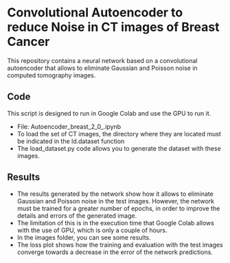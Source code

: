 # Convolutional Autoencoder to reduce Noise in CT images of Breast Cancer

This repository contains a neural network based on a convolutional autoencoder that allows to eliminate Gaussian and Poisson noise in computed tomography images.

## Code

This script is designed to run in Google Colab and use the GPU to run it.
* File: Autoencoder_breast_2_0_.ipynb
* To load the set of CT images, the directory where they are located must be indicated in the ld.dataset function
* The load_dataset.py code allows you to generate the dataset with these images.

## Results

* The results generated by the network show how it allows to eliminate Gaussian and Poisson noise in the test images. However, the network must be trained for a greater number of epochs, in order to improve the details and errors of the generated image. 
* The limitation of this is in the execution time that Google Colab allows with the use of GPU, which is only a couple of hours. 
* In the images folder, you can see some results.
* The loss plot shows how the training and evaluation with the test images converge towards a decrease in the error of the network predictions.
